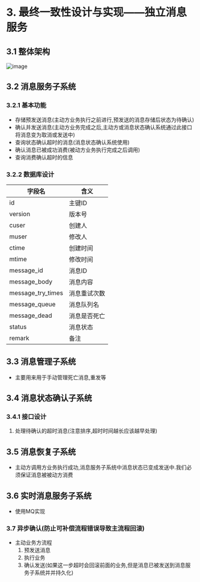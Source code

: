 # 3. 最终一致性设计与实现——独立消息服务

## 3.1 整体架构

![image](http://clsaa-distributed-transaction-img-bed-1252032169.cossh.myqcloud.com/%E7%8B%AC%E7%AB%8B%E6%B6%88%E6%81%AF%E6%9C%8D%E5%8A%A11.png)

## 3.2 消息服务子系统

### 3.2.1 基本功能

- 存储预发送消息(主动方业务执行之前进行,预发送的消息存储后状态为待确认)
- 确认并发送消息(主动方业务完成之后,主动方或消息状态确认系统通过此接口将消息变为取消或发送中)
- 查询状态确认超时的消息(消息状态确认系统使用)
- 确认消息已被成功消费(被动方业务执行完成之后调用)
- 查询消费确认超时的信息

### 3.2.2 数据库设计

字段名 | 含义
---|---
id | 主键ID
version | 版本号
cuser | 创建人
muser | 修改人
ctime | 创建时间
mtime | 修改时间
message_id | 消息ID
message_body | 消息内容
message_try_times | 消息重试次数
message_queue | 消息队列名
message_dead | 消息是否死亡
status | 消息状态
remark | 备注

## 3.3 消息管理子系统

- 主要用来用于手动管理死亡消息,重发等

## 3.4 消息状态确认子系统

### 3.4.1 接口设计

1. 处理待确认的超时消息(注意排序,超时时间越长应该越早处理)

## 3.5 消息恢复子系统

- 主动方调用方业务执行成功,消息服务子系统中消息状态已变成发送中.我们必须保证消息被被动方消费

## 3.6 实时消息服务子系统

- 使用MQ实现

### 3.7 异步确认(防止可补偿流程错误导致主流程回滚)

- 主动业务方流程
    1. 预发送消息
    2. 执行业务
    3. 确认发送(如果这一步超时会回滚前面的业务,但是消息已被发送到消息服务子系统并并持久化)